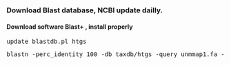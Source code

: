 ### Download Blast database, NCBI update dailly.
#### Download software Blast+ , install properly 

<pre>update_blastdb.pl htgs</pre>

<pre>blastn -perc_identity 100 -db taxdb/htgs -query unmmap1.fa -outfmt '6 qseqid sseqid evalue bitscore sgi sacc staxids sscinames scomnames stitle'  -out blast_besthit.out -max_target_seqs 1<pre>
